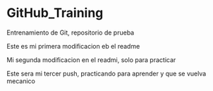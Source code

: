 # GitHub_Training
Entrenamiento de Git, repositorio de prueba

Este es mi primera modificacion eb el readme 

Mi segunda modificacion en el readmi, solo para practicar


Este sera mi tercer push, practicando para aprender y que se vuelva mecanico 